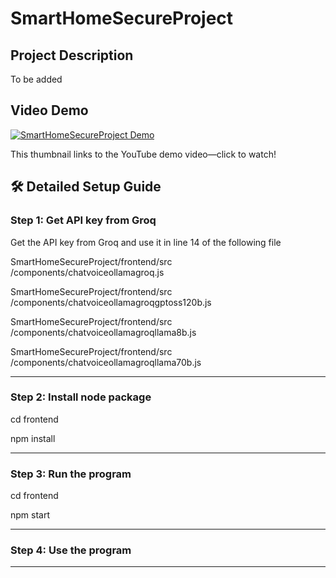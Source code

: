 # SmartHomeSecureProject

## Project Description

To be added


## Video Demo

[![SmartHomeSecureProject Demo](https://img.youtube.com/vi/rBFdG_s5CAk/0.jpg)](https://youtu.be/rBFdG_s5CAk)

This thumbnail links to the YouTube demo video—click to watch!

## 🛠️ Detailed Setup Guide

### Step 1: Get API key from Groq
Get the API key from Groq and use it in line 14 of the following file

SmartHomeSecureProject/frontend/src
/components/chatvoiceollamagroq.js 

SmartHomeSecureProject/frontend/src
/components/chatvoiceollamagroqgptoss120b.js 

SmartHomeSecureProject/frontend/src
/components/chatvoiceollamagroqllama8b.js 

SmartHomeSecureProject/frontend/src
/components/chatvoiceollamagroqllama70b.js 

---

### Step 2: Install node package
cd frontend

npm install 



---

### Step 3: Run the program

cd frontend

npm start


---

### Step 4: Use the program


---


